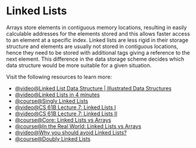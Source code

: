 # Linked Lists

Arrays store elements in contiguous memory locations, resulting in easily calculable addresses for the elements stored and this allows faster access to an element at a specific index. Linked lists are less rigid in their storage structure and elements are usually not stored in contiguous locations, hence they need to be stored with additional tags giving a reference to the next element. This difference in the data storage scheme decides which data structure would be more suitable for a given situation.

Visit the following resources to learn more:

- [@video@Linked List Data Structure | Illustrated Data Structures](https://www.youtube.com/watch?v=odW9FU8jPRQ)
- [@video@Linked Lists in 4 minutes](https://www.youtube.com/watch?v=F8AbOfQwl1c)
- [@course@Singly Linked Lists](https://www.coursera.org/lecture/data-structures/singly-linked-lists-kHhgK)
- [@video@CS 61B Lecture 7: Linked Lists I](https://archive.org/details/ucberkeley_webcast_htzJdKoEmO0)
- [@video@CS 61B Lecture 7: Linked Lists II](https://archive.org/details/ucberkeley_webcast_-c4I3gFYe3w)
- [@course@Core: Linked Lists vs Arrays](https://www.coursera.org/lecture/data-structures-optimizing-performance/core-linked-lists-vs-arrays-rjBs9)
- [@course@In the Real World: Linked Lists vs Arrays](https://www.coursera.org/lecture/data-structures-optimizing-performance/in-the-real-world-lists-vs-arrays-QUaUd)
- [@video@Why you should avoid Linked Lists?](https://www.youtube.com/watch?v=YQs6IC-vgmo)
- [@course@Doubly Linked Lists](https://www.coursera.org/lecture/data-structures/doubly-linked-lists-jpGKD)
